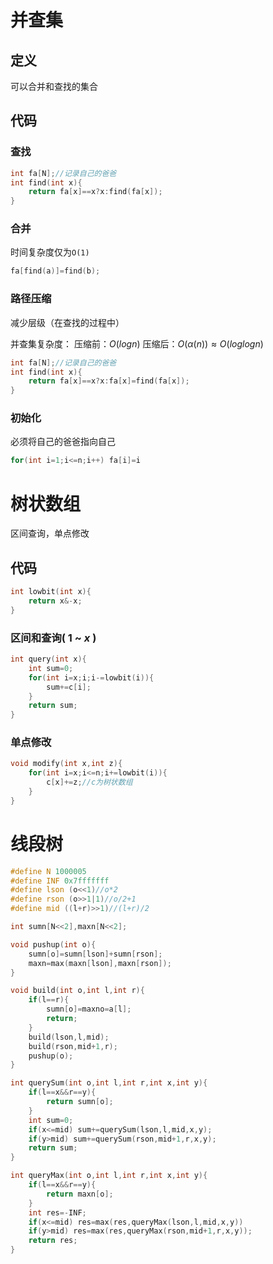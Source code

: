 # 并查集

## 定义

可以合并和查找的集合

## 代码

### 查找

```C++
int fa[N];//记录自己的爸爸
int find(int x){
    return fa[x]==x?x:find(fa[x]);
}
```

### 合并

时间复杂度仅为`O(1)`

```C++
fa[find(a)]=find(b);
```

### 路径压缩

减少层级（在查找的过程中）

并查集复杂度：
压缩前：$O(log n)$
压缩后：$O(α(n))≈O(log log n)$

```C++
int fa[N];//记录自己的爸爸
int find(int x){
    return fa[x]==x?x:fa[x]=find(fa[x]);
}
```

### 初始化

必须将自己的爸爸指向自己

```C++
for(int i=1;i<=n;i++) fa[i]=i
```

# 树状数组

区间查询，单点修改

## 代码

```C++
int lowbit(int x){
    return x&-x;
}
```

### 区间和查询( $1$ ~ $x$ )

```C++
int query(int x){
    int sum=0;
    for(int i=x;i;i-=lowbit(i)){
        sum+=c[i];
    }
    return sum;
}
```

### 单点修改

```C++
void modify(int x,int z){
    for(int i=x;i<=n;i+=lowbit(i)){
        c[x]+=z;//c为树状数组
    }
}
```

# 线段树

```C++
#define N 1000005
#define INF 0x7fffffff
#define lson (o<<1)//o*2
#define rson (o>>1|1)//o/2+1
#define mid ((l+r)>>1)//(l+r)/2

int sumn[N<<2],maxn[N<<2];

void pushup(int o){
    sumn[o]=sumn[lson]+sumn[rson];
    maxn=max(maxn[lson],maxn[rson]);
}

void build(int o,int l,int r){
    if(l==r){
        sumn[o]=maxno=a[l];
        return;
    }
    build(lson,l,mid);
    build(rson,mid+1,r);
    pushup(o);
}

int querySum(int o,int l,int r,int x,int y){
    if(l==x&&r==y){
        return sumn[o];
    }
    int sum=0;
    if(x<=mid) sum+=querySum(lson,l,mid,x,y);
    if(y>mid) sum+=querySum(rson,mid+1,r,x,y);
    return sum;
}

int queryMax(int o,int l,int r,int x,int y){
    if(l==x&&r==y){
        return maxn[o];
    }
    int res=-INF;
    if(x<=mid) res=max(res,queryMax(lson,l,mid,x,y))
    if(y>mid) res=max(res,queryMax(rson,mid+1,r,x,y));
    return res;
}
```